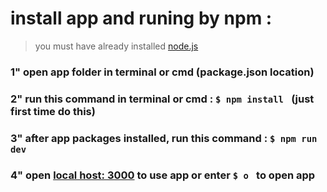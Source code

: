 # install app and runing by npm :
> you must have already installed [node.js](https://nodejs.org/en)

### 1" open app folder in terminal or cmd (package.json location)
### 2" run this command in terminal or cmd : `$ npm install ` (just first time do this)
### 3" after app packages installed, run this command : `$ npm run dev `
### 4" open [local host: 3000](http://localhost:3000/) to use app or enter `$ o ` to open app
